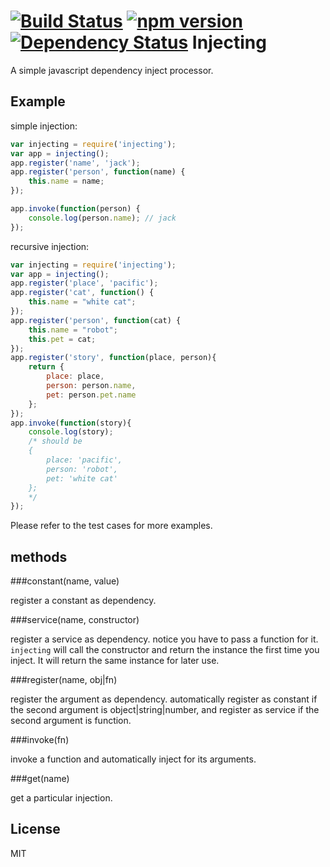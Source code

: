 [![Build Status](https://travis-ci.org/ssnau/injecting.svg)](https://travis-ci.org/ssnau/injecting)
[![npm version](https://badge.fury.io/js/injecting.svg)](http://badge.fury.io/js/injecting)
[![Dependency Status](https://david-dm.org/ssnau/injecting.svg)](https://david-dm.org/ssnau/injecting.svg)
Injecting
=========

A simple javascript dependency inject processor.

Example
------
simple injection:
```javascript
var injecting = require('injecting');
var app = injecting();
app.register('name', 'jack');
app.register('person', function(name) {
    this.name = name;
});

app.invoke(function(person) {
    console.log(person.name); // jack
});
```

recursive injection:
```javascript
var injecting = require('injecting');
var app = injecting();
app.register('place', 'pacific');
app.register('cat', function() {
    this.name = "white cat";
});
app.register('person', function(cat) {
    this.name = "robot";
    this.pet = cat;
});
app.register('story', function(place, person){
    return {
        place: place,
        person: person.name,
        pet: person.pet.name
    };
});
app.invoke(function(story){
    console.log(story);
    /* should be
    {
        place: 'pacific',
        person: 'robot',
        pet: 'white cat'
    };
    */
});

```

Please refer to the test cases for more examples.

methods
------
###constant(name, value)

register a constant as dependency.

###service(name, constructor)

register a service as dependency. notice you have to pass a function for it. `injecting` will call the constructor and return the instance the first time you inject. It will return the same instance for later use.

###register(name, obj|fn)

register the argument as dependency. automatically register as constant if the second argument is object|string|number, and register as service if the second argument is function.

###invoke(fn)

invoke a function and automatically inject for its arguments.

###get(name)

get a particular injection.

License
-----
MIT
